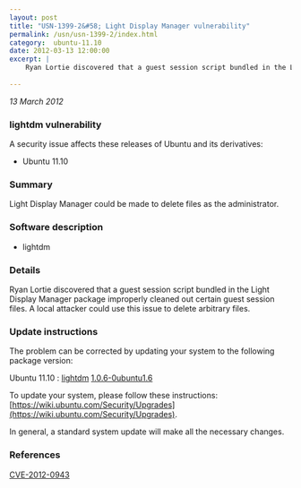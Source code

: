 ```yaml
---
layout: post
title: "USN-1399-2&#58; Light Display Manager vulnerability"
permalink: /usn/usn-1399-2/index.html
category:  ubuntu-11.10
date: 2012-03-13 12:00:00
excerpt: |
    Ryan Lortie discovered that a guest session script bundled in the Light Display Manager package improperly cleaned out certain guest session files. A local attacker could use this issue to delete arbitrary files. 
    
--- 
```

 
 

*13 March 2012*

### lightdm vulnerability

A security issue affects these releases of Ubuntu and its derivatives:

* Ubuntu 11.10

### Summary

Light Display Manager could be made to delete files as the administrator. 

### Software description

* lightdm 

### Details

Ryan Lortie discovered that a guest session script bundled in the Light Display Manager package improperly cleaned out certain guest session files. A local attacker could use this issue to delete arbitrary files. 

### Update instructions

The problem can be corrected by updating your system to the following package version:

Ubuntu 11.10
 : [lightdm](https://launchpad.net/ubuntu/+source/lightdm) <span> [1.0.6-0ubuntu1.6](https://launchpad.net/ubuntu/+source/lightdm/1.0.6-0ubuntu1.6) </span> 

To update your system, please follow these instructions: [https://wiki.ubuntu.com/Security/Upgrades](https://wiki.ubuntu.com/Security/Upgrades).

In general, a standard system update will make all the necessary changes. 

### References

 
 [CVE-2012-0943](http://people.ubuntu.com/~ubuntu-security/cve/CVE-2012-0943)
 

